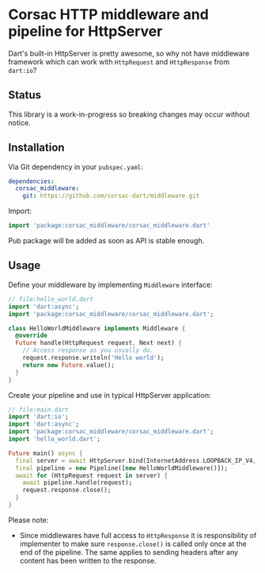 # Corsac HTTP middleware and pipeline for HttpServer

Dart's built-in HttpServer is pretty awesome, so why not have middleware
framework which can work with `HttpRequest` and `HttpResponse` from `dart:io`?

## Status

This library is a work-in-progress so breaking changes may occur without notice.

## Installation

Via Git dependency in your `pubspec.yaml`:

```yaml
dependencies:
  corsac_middleware:
    git: https://github.com/corsac-dart/middleware.git
```

Import:

```dart
import 'package:corsac_middleware/corsac_middleware.dart'
```

Pub package will be added as soon as API is stable enough.

## Usage

Define your middleware by implementing `Middleware` interface:

```dart
// file:hello_world.dart
import 'dart:async';
import 'package:corsac_middleware/corsac_middleware.dart';

class HelloWorldMiddleware implements Middleware {
  @override
  Future handle(HttpRequest request, Next next) {
    // Access response as you usually do.
    request.response.writeln('Hello world');
    return new Future.value();
  }
}
```

Create your pipeline and use in typical HttpServer application:

```dart
// file:main.dart
import 'dart:io';
import 'dart:async';
import 'package:corsac_middleware/corsac_middleware.dart';
import 'hello_world.dart';

Future main() async {
  final server = await HttpServer.bind(InternetAddress.LOOPBACK_IP_V4, 8080);
  final pipeline = new Pipeline([new HelloWorldMiddleware()]);
  await for (HttpRequest request in server) {
    await pipeline.handle(request);
    request.response.close();
  }
}
```

Please note:

* Since middlewares have full access to `HttpResponse` it is responsibility of
  implementer to make sure `response.close()` is called only once at the end
  of the pipeline. The same applies to sending headers after any content
  has been written to the response.
